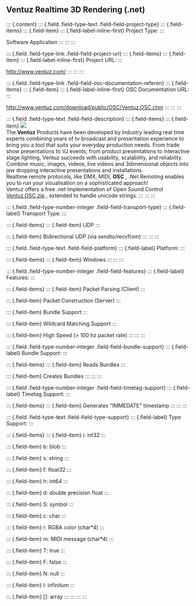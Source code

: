 ## Ventuz Realtime 3D Rendering (.net)

::: {.content}
::: {.field .field-type-text .field-field-project-type}
::: {.field-items}
::: {.field-item}
::: {.field-label-inline-first}
Project Type:
:::

Software Application
:::
:::
:::

::: {.field .field-type-link .field-field-project-url}
::: {.field-items}
::: {.field-item}
::: {.field-label-inline-first}
Project URL:
:::

<http://www.ventuz.com/>
:::
:::
:::

::: {.field .field-type-link .field-field-osc-documentation-referen}
::: {.field-items}
::: {.field-item}
::: {.field-label-inline-first}
OSC Documentation URL:
:::

<http://www.ventuz.com/download/public/OSC/Ventuz.OSC.chm>
:::
:::
:::

::: {.field .field-type-text .field-field-description}
::: {.field-items}
::: {.field-item}
![](https://web.archive.org/web/20200929194025im_/http://www.ventuz.com/download/public/OSC/ventuz.jpg)\
The **Ventuz** Products have been developed by industry leading real
time experts combining years of tv broadcast and presentation experience
to bring you a tool that suits your everyday production needs. From
trade show presentations to VJ events, from product presentations to
interactive stage lighting, Ventuz succeeds with usability, scalability,
and reliability. Combine music, images, videos, live videos and
3dimensional objects into jaw dropping interactive presentations and
installations.\
Realtime remote protocols, like DMX, MIDI, **OSC** , .Net Remoting
enables you to run your visualisation on a sophisticated approach!\
Ventuz offers a free .net implementation of Open Sound Control
[Ventuz.OSC.zip](http://www.ventuz.com/download/public/OSC/Ventuz.OSC.zip)
, extended to handle unicode strings.
:::
:::
:::

::: {.field .field-type-number-integer .field-field-transport-type}
::: {.field-label}
Transport Type:
:::

::: {.field-items}
::: {.field-item}
UDP
:::

::: {.field-item}
Bidirectional UDP (via sendto/recvfrom)
:::
:::
:::

::: {.field .field-type-text .field-field-platform}
::: {.field-label}
Platform:
:::

::: {.field-items}
::: {.field-item}
Windows
:::
:::
:::

::: {.field .field-type-number-integer .field-field-features}
::: {.field-label}
Features:
:::

::: {.field-items}
::: {.field-item}
Packet Parsing (Client)
:::

::: {.field-item}
Packet Construction (Server)
:::

::: {.field-item}
Bundle Support
:::

::: {.field-item}
Wildcard Matching Support
:::

::: {.field-item}
High Speed (\> 100 hz packet rate)
:::
:::
:::

::: {.field .field-type-number-integer .field-field-bundle-support}
::: {.field-label}
Bundle Support:
:::

::: {.field-items}
::: {.field-item}
Reads Bundles
:::

::: {.field-item}
Creates Bundles
:::
:::
:::

::: {.field .field-type-number-integer .field-field-timetag-support}
::: {.field-label}
Timetag Support:
:::

::: {.field-items}
::: {.field-item}
Generates \"IMMEDATE\" timestamp
:::
:::
:::

::: {.field .field-type-text .field-field-type-support}
::: {.field-label}
Type Support:
:::

::: {.field-items}
::: {.field-item}
i: int32
:::

::: {.field-item}
b: blob
:::

::: {.field-item}
s: string
:::

::: {.field-item}
f: float32
:::

::: {.field-item}
h: int64
:::

::: {.field-item}
d: double precision float
:::

::: {.field-item}
S: symbol
:::

::: {.field-item}
c: char
:::

::: {.field-item}
r: RGBA color (char\*4)
:::

::: {.field-item}
m: MIDI message (char\*4)
:::

::: {.field-item}
T: true
:::

::: {.field-item}
F: false
:::

::: {.field-item}
N: null
:::

::: {.field-item}
I: infinitum
:::

::: {.field-item}
\[\]: array
:::
:::
:::
:::
